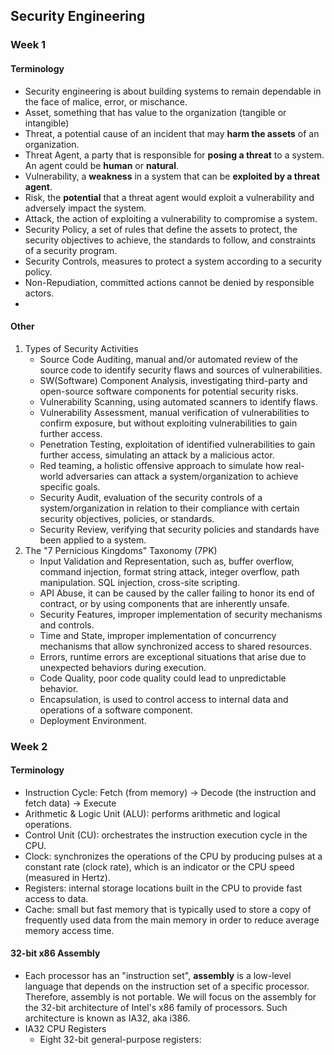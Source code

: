 ## Security Engineering

### Week 1
#### Terminology
- Security engineering is about building systems to remain dependable in the face of malice, error, or mischance.
- Asset, something that has value to the organization (tangible or intangible)
- Threat, a potential cause of an incident that may **harm the assets** of an organization.
- Threat Agent, a party that is responsible for **posing a threat** to a system. An agent could be **human** or **natural**.
- Vulnerability, a **weakness** in a system that can be **exploited by a threat agent**.
- Risk, the **potential** that a threat agent would exploit a vulnerability and adversely impact the system.
- Attack, the action of exploiting a vulnerability to compromise a system.
- Security Policy, a set of rules that define the assets to protect, the security objectives to achieve, the standards to follow, and constraints of a security program.
- Security Controls, measures to protect a system according to a security policy.
- Non-Repudiation, committed actions cannot be denied by responsible actors.
- 

#### Other
1. Types of Security Activities
    - Source Code Auditing, manual and/or automated review of the source code to identify security flaws and sources of vulnerabilities.
    - SW(Software) Component Analysis, investigating third-party and open-source software components for potential security risks.
    - Vulnerability Scanning, using automated scanners to identify flaws.
    - Vulnerability Assessment, manual verification of vulnerabilities to confirm exposure, but without exploiting vulnerabilities to gain further access.
    - Penetration Testing, exploitation of identified vulnerabilities to gain further access, simulating an attack by a malicious actor.
    - Red teaming, a holistic offensive approach to simulate how real-world adversaries can attack a system/organization to achieve specific goals.
    - Security Audit, evaluation of the security controls of a system/organization in relation to their compliance with certain security objectives, policies, or standards.
    - Security Review, verifying that security policies and standards have been applied to a system. 
2. The "7 Pernicious Kingdoms" Taxonomy (7PK)
    - Input Validation and Representation, such as, buffer overflow, command injection, format string attack, integer overflow, path manipulation. SQL injection, cross-site scripting.
    - API Abuse, it can be caused by the caller failing to honor its end of contract, or by using components that are inherently unsafe.
    - Security Features, improper implementation of security mechanisms and controls.
    - Time and State, improper implementation of concurrency mechanisms that allow synchronized access to shared resources.
    - Errors, runtime errors are exceptional situations that arise due to unexpected behaviors during execution.
    - Code Quality, poor code quality could lead to unpredictable behavior.
    - Encapsulation, is used to control access to internal data and operations of a software component.
    - Deployment Environment.

### Week 2
#### Terminology
- Instruction Cycle: Fetch (from memory) $\rightarrow$ Decode (the instruction and fetch data) $\rightarrow$ Execute
- Arithmetic & Logic Unit (ALU): performs arithmetic and logical operations.
- Control Unit (CU): orchestrates the instruction execution cycle in the CPU.
- Clock: synchronizes the operations of the CPU by producing pulses at a constant rate (clock rate), which is an indicator or the CPU speed (measured in Hertz).
- Registers: internal storage locations built in the CPU to provide fast access to data.
- Cache: small but fast memory that is typically used to store a copy of frequently used data from the main memory in order to reduce average memory access time.

#### 32-bit x86 Assembly
- Each processor has an "instruction set", **assembly** is a low-level language that depends on the instruction set of a specific processor. Therefore, assembly is not portable. We will focus on the assembly for the 32-bit architecture of Intel's x86 family of processors. Such architecture is known as IA32, aka i386.
- IA32 CPU Registers
  - Eight 32-bit general-purpose registers: 
